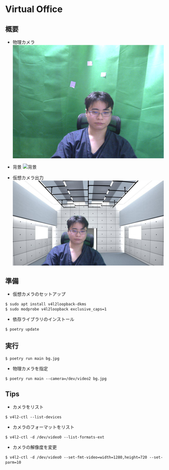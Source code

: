 # Virtual Office

## 概要

* 物理カメラ
![カメラ](camera.png)

* 背景
![背景](bg.png)

* 仮想カメラ出力
![出力](output.png)

## 準備

* 仮想カメラのセットアップ

~~~
$ sudo apt install v4l2loopback-dkms
$ sudo modprobe v4l2loopback exclusive_caps=1
~~~

* 依存ライブラリのインストール

~~~
$ poetry update
~~~

## 実行

~~~
$ poetry run main bg.jpg
~~~

* 物理カメラを指定

~~~
$ poetry run main --camera=/dev/video2 bg.jpg
~~~

## Tips

* カメラをリスト

~~~
$ v4l2-ctl --list-devices
~~~

* カメラのフォーマットをリスト

~~~
$ v4l2-ctl -d /dev/video0 --list-formats-ext
~~~

* カメラの解像度を変更

~~~
$ v4l2-ctl -d /dev/video0 --set-fmt-video=width=1280,height=720 --set-parm=10
~~~
